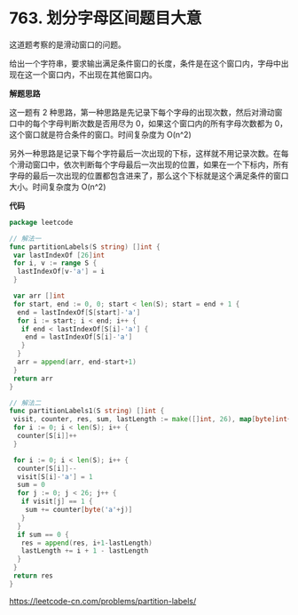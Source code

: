 # 763. 划分字母区间**题目大意** 

这道题考察的是滑动窗口的问题。

给出一个字符串，要求输出满足条件窗口的长度，条件是在这个窗口内，字母中出现在这一个窗口内，不出现在其他窗口内。

**解题思路**  

这一题有 2 种思路，第一种思路是先记录下每个字母的出现次数，然后对滑动窗口中的每个字母判断次数是否用尽为 0，如果这个窗口内的所有字母次数都为 0，这个窗口就是符合条件的窗口。时间复杂度为 O(n^2)

另外一种思路是记录下每个字符最后一次出现的下标，这样就不用记录次数。在每个滑动窗口中，依次判断每个字母最后一次出现的位置，如果在一个下标内，所有字母的最后一次出现的位置都包含进来了，那么这个下标就是这个满足条件的窗口大小。时间复杂度为 O(n^2)

**代码**  

```go
package leetcode

// 解法一
func partitionLabels(S string) []int {
 var lastIndexOf [26]int
 for i, v := range S {
  lastIndexOf[v-'a'] = i
 }

 var arr []int
 for start, end := 0, 0; start < len(S); start = end + 1 {
  end = lastIndexOf[S[start]-'a']
  for i := start; i < end; i++ {
   if end < lastIndexOf[S[i]-'a'] {
    end = lastIndexOf[S[i]-'a']
   }
  }
  arr = append(arr, end-start+1)
 }
 return arr
}

// 解法二
func partitionLabels1(S string) []int {
 visit, counter, res, sum, lastLength := make([]int, 26), map[byte]int{}, []int{}, 0, 0
 for i := 0; i < len(S); i++ {
  counter[S[i]]++
 }

 for i := 0; i < len(S); i++ {
  counter[S[i]]--
  visit[S[i]-'a'] = 1
  sum = 0
  for j := 0; j < 26; j++ {
   if visit[j] == 1 {
    sum += counter[byte('a'+j)]
   }
  }
  if sum == 0 {
   res = append(res, i+1-lastLength)
   lastLength += i + 1 - lastLength
  }
 }
 return res
}
```

https://leetcode-cn.com/problems/partition-labels/